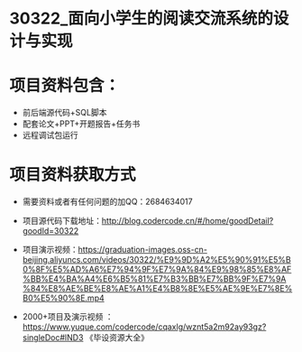 
 # 30322_面向小学生的阅读交流系统的设计与实现
 
 # 项目资料包含：
 * 前后端源代码+SQL脚本
 * 配套论文+PPT+开题报告+任务书
 * 远程调试包运行

 # 项目资料获取方式
 * 需要资料或者有任何问题的加QQ：2684634017

 * 项目源代码下载地址：http://blog.codercode.cn/#/home/goodDetail?goodId=30322
 
 
 * 项目演示视频：https://graduation-images.oss-cn-beijing.aliyuncs.com/videos/30322/%E9%9D%A2%E5%90%91%E5%B0%8F%E5%AD%A6%E7%94%9F%E7%9A%84%E9%98%85%E8%AF%BB%E4%BA%A4%E6%B5%81%E7%B3%BB%E7%BB%9F%E7%9A%84%E8%AE%BE%E8%AE%A1%E4%B8%8E%E5%AE%9E%E7%8E%B0%E5%90%8E.mp4

 * 2000+项目及演示视频 ：https://www.yuque.com/codercode/cqaxlg/wznt5a2m92ay93gz?singleDoc#lND3 《毕设资源大全》
   
